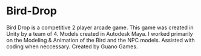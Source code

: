 # Bird-Drop
Bird Drop is a competitive 2 player arcade game.  This game was created in Unity by a team of 4.  Models created in Autodesk Maya.  I worked primarily on the Modeling &amp; Animation of the Bird and the NPC models. Assisted with coding when neccessary.  Created by Guano Games.
